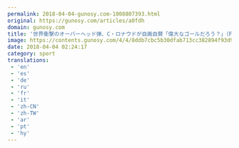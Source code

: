 ```yaml
---
permalink: 2018-04-04-gunosy.com-1008807393.html
original: https://gunosy.com/articles/a0fdh
domain: gunosy.com
title: '世界衝撃のオーバーヘッド弾、C・ロナウドが自画自賛「偉大なゴールだろう？」（Football ZONE web） - グノシー'
image: https://contents.gunosy.com/4/4/8ddb7cbc5b30dfab713cc382894f93d9_content.jpg
date: 2018-04-04 02:24:17
category: sport
translations: 
 - 'en'
 - 'es'
 - 'de'
 - 'ru'
 - 'fr'
 - 'it'
 - 'zh-CN'
 - 'zh-TW'
 - 'ar'
 - 'pt'
 - 'hy'
---
```


